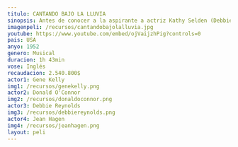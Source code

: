 ```yaml
---
titulo: CANTANDO BAJO LA LLUVIA
sinopsis: Antes de conocer a la aspirante a actriz Kathy Selden (Debbie Reynolds), el ídolo del cine mudo Don Lockwood (Gene Kelly) pensaba que lo tenía todo. Fama, fortuna y éxito. Pero, cuando la conoce, se da cuenta de que ella es lo que realmente faltaba en su vida. Con el nacimiento del cine sonoro, Don quiere filmar musicales con Kathy, pero entre ambos se interpone la reina del cine mudo Lina Lamont (Jean Hagen). 
imagenpeli: /recursos/cantandobajolalluvia.jpg
youtube: https://www.youtube.com/embed/ojVaijzhPig?controls=0
pais: USA
anyo: 1952
genero: Musical
duracion: 1h 43min
vose: Inglés
recaudacion: 2.540.800$
actor1: Gene Kelly
img1: /recursos/genekelly.png
actor2: Donald O'Connor
img2: /recursos/donaldoconnor.png
actor3: Debbie Reynolds
img3: /recursos/debbiereynolds.png
actor4: Jean Hagen
img4: /recursos/jeanhagen.png
layout: peli
---
```

